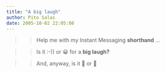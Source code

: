 ```yaml
---
title: "A big laugh"
author: Pito Salas
date: 2005-10-02 22:05:08
---
```


>>

>> Help me with my Instant Messaging **shorthand** …

>>

>> Is it :-)) or 😀 for a **big laugh?**

>>

>> And, anyway, is it 🙂 or 🙂



